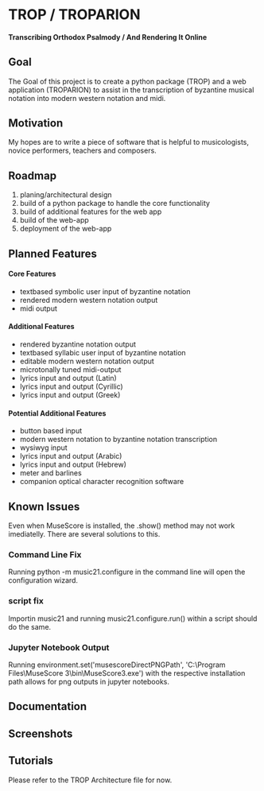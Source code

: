 # TROP / TROPARION
#### **Tr**anscribing **O**rthodox **P**salmody / **A**nd **R**endering **I**t **On**line


## Goal
The Goal of this project is to create a python package (TROP) and a web application (TROPARION) to assist in the transcription of byzantine musical notation into modern western notation and midi. 

## Motivation
My hopes are to write a piece of software that is helpful to musicologists, novice performers, teachers and composers.

## Roadmap
1. planing/architectural design
2. build of a python package to handle the core functionality 
3. build of additional features for the web app
4. build of the web-app
5. deployment of the web-app

## Planned Features
#### Core Features
- textbased symbolic user input of byzantine notation
- rendered modern western notation output
- midi output

#### Additional Features
- rendered byzantine notation output
- textbased syllabic user input of byzantine notation
- editable modern western notation output
- microtonally tuned midi-output 
- lyrics input and output (Latin)
- lyrics input and output (Cyrillic)
- lyrics input and output (Greek)
 
#### Potential  Additional Features
- button based input
- modern western notation to byzantine notation transcription
- wysiwyg input
- lyrics input and output (Arabic)
- lyrics input and output (Hebrew)
- meter and barlines 
- companion optical character recognition software

## Known Issues
Even when MuseScore is installed, the .show() method may not work imediatelly. There are several solutions to this. 

### Command Line Fix
Running python -m music21.configure in the command line will open the configuration wizard.   

### script fix
Importin music21 and running music21.configure.run() within a script should do the same. 

### Jupyter Notebook Output
Running environment.set('musescoreDirectPNGPath', 'C:\\Program Files\\MuseScore 3\\bin\MuseScore3.exe') with the respective installation path allows for png outputs in jupyter notebooks.


## Documentation
## Screenshots
## Tutorials
Please refer to the TROP Architecture file for now.
